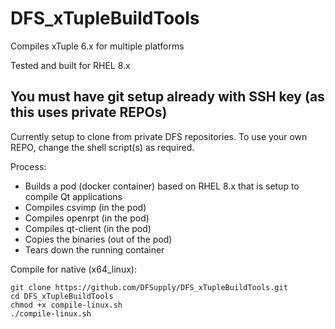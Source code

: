 # DFS_xTupleBuildTools
Compiles xTuple 6.x for multiple platforms

Tested and built for RHEL 8.x

## You must have git setup already with SSH key (as this uses private REPOs)

Currently setup to clone from private DFS repositories. To use your own REPO, change the shell script(s) as required.

Process:
 - Builds a pod (docker container) based on RHEL 8.x that is setup to compile Qt applications
 - Compiles csvimp (in the pod)
 - Compiles openrpt (in the pod)
 - Compiles qt-client (in the pod)
 - Copies the binaries (out of the pod)
 - Tears down the running container

Compile for native (x64_linux):
```
git clone https://github.com/DFSupply/DFS_xTupleBuildTools.git
cd DFS_xTupleBuildTools
chmod +x compile-linux.sh
./compile-linux.sh
```